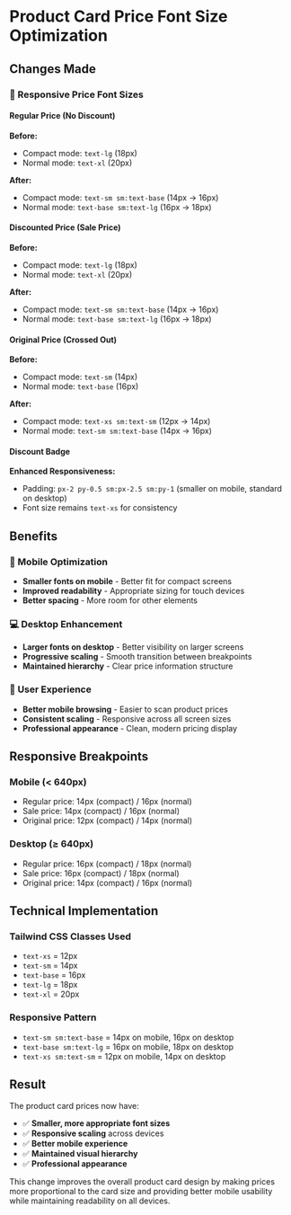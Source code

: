 # Product Card Price Font Size Optimization

## Changes Made

### 📱 Responsive Price Font Sizes

#### Regular Price (No Discount)
**Before:**
- Compact mode: `text-lg` (18px)
- Normal mode: `text-xl` (20px)

**After:**
- Compact mode: `text-sm sm:text-base` (14px → 16px)
- Normal mode: `text-base sm:text-lg` (16px → 18px)

#### Discounted Price (Sale Price)
**Before:**
- Compact mode: `text-lg` (18px)
- Normal mode: `text-xl` (20px)

**After:**
- Compact mode: `text-sm sm:text-base` (14px → 16px)
- Normal mode: `text-base sm:text-lg` (16px → 18px)

#### Original Price (Crossed Out)
**Before:**
- Compact mode: `text-sm` (14px)
- Normal mode: `text-base` (16px)

**After:**
- Compact mode: `text-xs sm:text-sm` (12px → 14px)
- Normal mode: `text-sm sm:text-base` (14px → 16px)

#### Discount Badge
**Enhanced Responsiveness:**
- Padding: `px-2 py-0.5 sm:px-2.5 sm:py-1` (smaller on mobile, standard on desktop)
- Font size remains `text-xs` for consistency

## Benefits

### 📱 Mobile Optimization
- **Smaller fonts on mobile** - Better fit for compact screens
- **Improved readability** - Appropriate sizing for touch devices
- **Better spacing** - More room for other elements

### 💻 Desktop Enhancement
- **Larger fonts on desktop** - Better visibility on larger screens
- **Progressive scaling** - Smooth transition between breakpoints
- **Maintained hierarchy** - Clear price information structure

### 🎯 User Experience
- **Better mobile browsing** - Easier to scan product prices
- **Consistent scaling** - Responsive across all screen sizes
- **Professional appearance** - Clean, modern pricing display

## Responsive Breakpoints

### Mobile (< 640px)
- Regular price: 14px (compact) / 16px (normal)
- Sale price: 14px (compact) / 16px (normal)
- Original price: 12px (compact) / 14px (normal)

### Desktop (≥ 640px)
- Regular price: 16px (compact) / 18px (normal)
- Sale price: 16px (compact) / 18px (normal)
- Original price: 14px (compact) / 16px (normal)

## Technical Implementation

### Tailwind CSS Classes Used
- `text-xs` = 12px
- `text-sm` = 14px
- `text-base` = 16px
- `text-lg` = 18px
- `text-xl` = 20px

### Responsive Pattern
- `text-sm sm:text-base` = 14px on mobile, 16px on desktop
- `text-base sm:text-lg` = 16px on mobile, 18px on desktop
- `text-xs sm:text-sm` = 12px on mobile, 14px on desktop

## Result

The product card prices now have:
- ✅ **Smaller, more appropriate font sizes**
- ✅ **Responsive scaling** across devices
- ✅ **Better mobile experience**
- ✅ **Maintained visual hierarchy**
- ✅ **Professional appearance**

This change improves the overall product card design by making prices more proportional to the card size and providing better mobile usability while maintaining readability on all devices.